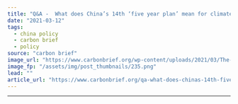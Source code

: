```yaml
---
title: "Q&A -  What does China’s 14th ‘five year plan’ mean for climate change?"
date: "2021-03-12"
tags: 
  - china policy
  - carbon brief
  - policy
source: "carbon brief"
image_url: "https://www.carbonbrief.org/wp-content/uploads/2021/03/The-fourth-session-of-the-13th-National-Peoples-Congress-opens-at-the-Great-Hall-of-the-People-in-Beijing-107x71.png"
image_fp: "/assets/img/post_thumbnails/235.png"
lead: ""
article_url: "https://www.carbonbrief.org/qa-what-does-chinas-14th-five-year-plan-mean-for-climate-change"
---
```


---
